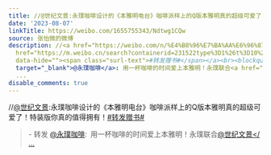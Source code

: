 ```yaml
---
title: //@世纪文景:永璞咖啡设计的《本雅明电台》咖啡派样上的Q版本雅明真的超级可爱了！特装版你真的值得拥有！#转发赠书# - 转发 @永璞咖啡:&ensp;用一杯咖啡的时间...
date: '2023-08-07'
linkTitle: https://weibo.com/1655755343/Ndtwg1CQw
source: 张怡微的微博
description: //<a href="https://weibo.com/n/%E4%B8%96%E7%BA%AA%E6%96%87%E6%99%AF">@世纪文景</a>:永璞咖啡设计的《本雅明电台》咖啡派样上的Q版本雅明真的超级可爱了！特装版你真的值得拥有！<a
  href="https://m.weibo.cn/search?containerid=231522type%3D1%26t%3D10%26q%3D%23%E8%BD%AC%E5%8F%91%E8%B5%A0%E4%B9%A6%23&amp;isnewpage=1"
  data-hide=""><span class="surl-text">#转发赠书#</span></a><br><blockquote> - 转发 <a href="https://weibo.com/5516891532"
  target="_blank">@永璞咖啡</a>: 用一杯咖啡的时间爱上本雅明！永璞联合<a href="https://weibo.com/n/%E4%B8%96%E7%BA%AA%E6%96%87%E6%99%AF">@世纪文景</
  ...
disable_comments: true
---
```

//<a href="https://weibo.com/n/%E4%B8%96%E7%BA%AA%E6%96%87%E6%99%AF">@世纪文景</a>:永璞咖啡设计的《本雅明电台》咖啡派样上的Q版本雅明真的超级可爱了！特装版你真的值得拥有！<a href="https://m.weibo.cn/search?containerid=231522type%3D1%26t%3D10%26q%3D%23%E8%BD%AC%E5%8F%91%E8%B5%A0%E4%B9%A6%23&amp;isnewpage=1" data-hide=""><span class="surl-text">#转发赠书#</span></a><br><blockquote> - 转发 <a href="https://weibo.com/5516891532" target="_blank">@永璞咖啡</a>: 用一杯咖啡的时间爱上本雅明！永璞联合<a href="https://weibo.com/n/%E4%B8%96%E7%BA%AA%E6%96%87%E6%99%AF">@世纪文景</ ...